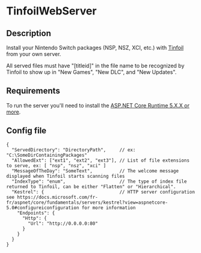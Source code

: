 # TinfoilWebServer

## Description
Install your Nintendo Switch packages (NSP, NSZ, XCI, etc.) with [Tinfoil](https://tinfoil.io/Download) from your own server.

All served files must have "[titleid]" in the file name to be recognized by Tinfoil to show up in "New Games", "New DLC", and "New Updates".

## Requirements
To run the server you'll need to install the [ASP.NET Core Runtime 5.X.X or more](https://dotnet.microsoft.com/download/dotnet/5.0).

## Config file

```jsonc 
{
  "ServedDirectory": "DirectoryPath",     // ex: "C:\SomeDirContainingPackages"
  "AllowedExt": ["ext1", "ext2", "ext3"], // List of file extensions to serve, ex: [ "nsp", "nsz", "xci" ]
  "MessageOfTheDay": "SomeText",          // The welcome message displayed when Tinfoil starts scanning files
  "IndexType": "enum",                    // The type of index file returned to Tinfoil, can be either "Flatten" or "Hierarchical".
  "Kestrel": {                            // HTTP server configuration see https://docs.microsoft.com/fr-fr/aspnet/core/fundamentals/servers/kestrel?view=aspnetcore-5.0#configureiconfiguration for more information
    "Endpoints": {
      "Http": {
        "Url": "http://0.0.0.0:80"
      }
    }
  }
}
```
